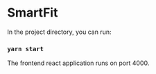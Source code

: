 # SmartFit

In the project directory, you can run:

### `yarn start`

The frontend react application runs on port 4000.
